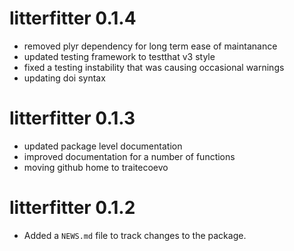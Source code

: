 # litterfitter 0.1.4

* removed plyr dependency for long term ease of maintanance 
* updated testing framework to testthat v3 style
* fixed a testing instability that was causing occasional warnings
* updating doi syntax

# litterfitter 0.1.3

* updated package level documentation
* improved documentation for a number of functions 
* moving github home to traitecoevo

# litterfitter 0.1.2

* Added a `NEWS.md` file to track changes to the package.